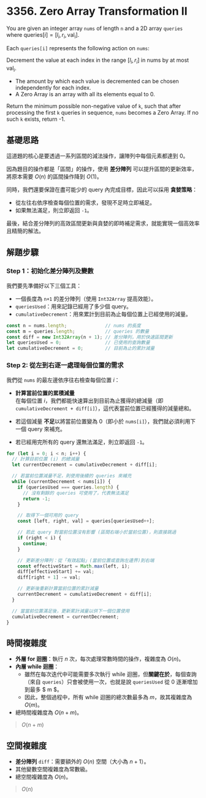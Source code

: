 # 3356. Zero Array Transformation II

You are given an integer array `nums` of length `n` and a 2D array `queries` where $\text{queries}[i] = [l_i, r_i, \text{val}_i]$.

Each `queries[i]` represents the following action on `nums`:

Decrement the value at each index in the range $[l_i, r_i]$ in nums by at most $\text{val}_i$.

- The amount by which each value is decremented can be chosen independently for each index.
- A Zero Array is an array with all its elements equal to 0.

Return the minimum possible non-negative value of `k`, such that after processing the first `k` queries in sequence, 
`nums` becomes a Zero Array. If no such `k` exists, return -1.

## 基礎思路

這道題的核心是要透過一系列區間的減法操作，讓陣列中每個元素都達到 0。

因為題目的操作都是「區間」的操作，使用 **差分陣列** 可以提升區間的更新效率，將原本需要 $O(n)$ 的區間操作降到 $O(1)$。

同時，我們還要保證在盡可能少的 query 內完成目標，因此可以採用 **貪婪策略**：
- 從左往右依序檢查每個位置的需求，發現不足時立即補足。
- 如果無法滿足，則立即返回 `-1`。

最後，結合差分陣列的高效區間更新與貪婪的即時補足需求，就能實現一個高效率且精簡的解法。

## 解題步驟

### Step 1：初始化差分陣列及變數

我們要先準備好以下三個工具：

- 一個長度為 `n+1` 的差分陣列（使用 `Int32Array` 提高效能）。
- `queriesUsed`：用來記錄已經用了多少個 query。
- `cumulativeDecrement`：用來累計到目前為止每個位置上已經使用的減量。

```typescript
const n = nums.length;              // nums 的長度
const m = queries.length;           // queries 的數量
const diff = new Int32Array(n + 1); // 差分陣列，用於快速區間更新
let queriesUsed = 0;                // 已使用的查詢數量
let cumulativeDecrement = 0;        // 目前為止的累計減量
```

### Step 2: 從左到右逐一處理每個位置的需求

我們從 `nums` 的最左邊依序往右檢查每個位置 $i$：

- **計算當前位置的累積減量**  
  在每個位置 $i$，我們都能快速算出到目前為止獲得的總減量（即 `cumulativeDecrement + diff[i]`），這代表當前位置已經獲得的減量總和。

- 若這個減量 **不足**以將當前位置變為 0（即小於 `nums[i]`），我們就必須利用下一個 query 來補充。

- 若已經用完所有的 query 還無法滿足，則立即返回 `-1`。

```typescript
for (let i = 0; i < n; i++) {
  // 計算目前位置 (i) 的總減量
  let currentDecrement = cumulativeDecrement + diff[i];

  // 若當前位置減量不足，則使用後續的 queries 來補充
  while (currentDecrement < nums[i]) {
    if (queriesUsed === queries.length) {
      // 沒有剩餘的 queries 可使用了，代表無法滿足
      return -1;
    }

    // 取得下一個可用的 query
    const [left, right, val] = queries[queriesUsed++];

    // 若此 query 對當前位置沒有影響 (區間右端小於當前位置)，則直接跳過
    if (right < i) {
      continue;
    }

    // 更新差分陣列：從「有效起點」(當前位置或查詢左邊界)到右端
    const effectiveStart = Math.max(left, i);
    diff[effectiveStart] += val;
    diff[right + 1] -= val;

    // 更新後重新計算當前位置的累計減量
    currentDecrement = cumulativeDecrement + diff[i];
  }

  // 當當前位置滿足後，更新累計減量以供下一個位置使用
  cumulativeDecrement = currentDecrement;
}
```

## 時間複雜度

- **外層 for 迴圈**：執行 $n$ 次，每次處理常數時間的操作，複雜度為 $O(n)$。
- **內層 while 迴圈**：
    - 雖然在每次迭代中可能需要多次執行 while 迴圈，但**關鍵在於**，每個查詢（來自 `queries`）只會被使用一次，也就是說 `queriesUsed` 從 0 逐漸增加到最多 $ m $。
    - 因此，整個過程中，所有 while 迴圈的總次數最多為 $m$，故其複雜度為 $O(m)$。
- 總時間複雜度為 $O(n+m)$。

> $O(n+m)$

## 空間複雜度

- **差分陣列** `diff`：需要額外的 $O(n)$ 空間（大小為 $n+1$）。
- 其他變數空間複雜度為常數級。
- 總空間複雜度為 $O(n)$。

> $O(n)$
